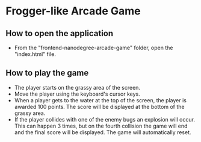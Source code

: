 # Frogger-like Arcade Game

## How to open the application
* From the "frontend-nanodegree-arcade-game" folder, open the "index.html" file.

## How to play the game
* The player starts on the grassy area of the screen.
* Move the player using the keyboard's cursor keys.
* When a player gets to the water at the top of the screen, the player is awarded 100 points. The score will be displayed at the bottom of the grassy area.
* If the player collides with one of the enemy bugs an explosion will occur. This can happen 3 times, but on the fourth collision the game will end and the final score will be displayed. The game will automatically reset.